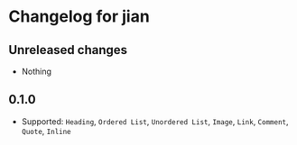 # Changelog for jian

## Unreleased changes

- Nothing

## 0.1.0

- Supported: `Heading`, `Ordered List`, `Unordered List`, `Image`, `Link`, `Comment`, `Quote`, `Inline`
